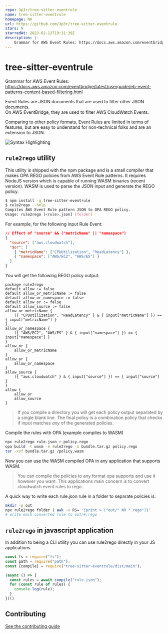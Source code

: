 ```yaml
---
repo: 3p3r/tree-sitter-eventrule
name: tree-sitter-eventrule
homepage: NA
url: https://github.com/3p3r/tree-sitter-eventrule
stars: 9
starredAt: 2023-02-13T19:31:39Z
description: |-
    Grammar for AWS Event Rules: https://docs.aws.amazon.com/eventbridge/latest/userguide/eb-event-patterns-content-based-filtering.html
---
```


# tree-sitter-eventrule

Grammar for AWS Event Rules:
<https://docs.aws.amazon.com/eventbridge/latest/userguide/eb-event-patterns-content-based-filtering.html>

Event Rules are JSON documents that are used to filter other JSON documents.  
On AWS EventBridge, they are used to filter AWS CloudWatch Events.

Comparing to other policy formats, Event Rules are limited in terms of features,
but are easy to understand for non-technical folks and are an extension to JSON.

![Syntax Highlighting](highlight.png)

## `rule2rego` utility

This utility is shipped with the npm package and is a small compiler that makes
OPA REGO policies from AWS Event Rule patterns. It requires NodeJS version which
is capable of running WASM binaries (recent version). WASM is used to parse the
JSON input and generate the REGO policy.

```bash
$ npm install -g tree-sitter-eventrule
$ rule2rego --help
Compiles AWS Event Rule pattern JSON to OPA REGO policy.
Usage: rule2rego [<rule>.json] [folder]
```

For example, for the following input Rule Event:

```json
// Effect of "source" && ("metricName" || "namespace")
{
  "source": ["aws.cloudwatch"],
  "$or": [
    { "metricName": ["CPUUtilization", "ReadLatency"] },
    { "namespace": ["AWS/EC2", "AWS/ES"] }
  ]
}
```

You will get the following REGO policy output:

```rego
package rule2rego
default allow := false
default allow_or_metricName := false
default allow_or_namespace := false
default allow_or := false
default allow_source := false
allow_or_metricName {
	({ "CPUUtilization", "ReadLatency" } & { input["metricName"] }) == { input["metricName"] }
}
allow_or_namespace {
	({ "AWS/EC2", "AWS/ES" } & { input["namespace"] }) == { input["namespace"] }
}
allow_or {
	allow_or_metricName
}
allow_or {
	allow_or_namespace
}
allow_source {
	({ "aws.cloudwatch" } & { input["source"] }) == { input["source"] }
}
allow {
	allow_or
	allow_source
}
```

> If you compile a directory you will get each policy output separated by a single blank line. The final policy is a combination policy that checks if input matches _any_ of the generated policies.

Compile the rules with OPA (example compiles to WASM)

```sh
npx rule2rego rule.json > policy.rego
opa build -t wasm -e rule2rego -o bundle.tar.gz policy.rego
tar -xvf bundle.tar.gz /policy.wasm
```

Now you can use the WASM compiled OPA in any application that supports WASM.

> You can compile the policies to any format opa supports and use it however you want. This applications main concern is to convert cloudwatch event rules to rego.

A quick way to write each rule.json rule in a folder to separate policies is:

```sh
mkdir -p out
npx rule2rego folder | awk -v RS= '{print > ("out/" NR ".rego")}'
# write each converted rule to out/#.rego
```

## `rule2rego` in javascript application

In addition to being a CLI utility you can use rule2rego directly in your JS applications.

```javascript
const fs = require("fs");
const path = require("path");
const {compile} = require("tree-sitter-eventrule/dist/main");

(async () => {
  const rules = await compile("rule.json");
  for (const rule of rules) {
    console.log(rule);
  }
})()

```

## Contributing

[See the contributing guide](CONTRIBUTING.md)


